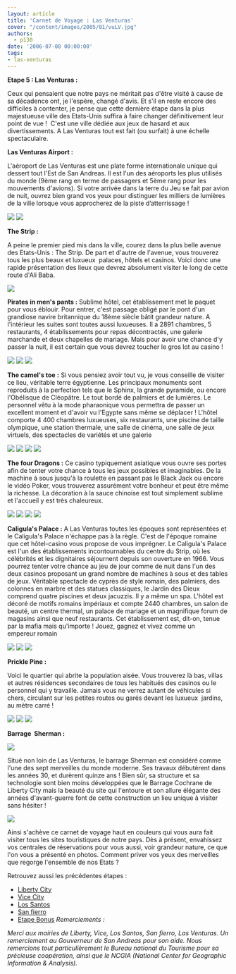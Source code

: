 ```yaml
---
layout: article
title: 'Carnet de Voyage : Las Venturas'
cover: "/content/images/2005/01/vuLV.jpg"
authors:
  - p130
date: '2006-07-08 00:00:00'
tags:
- las-venturas
---
```


 **Etape 5 : Las Venturas :**

Ceux qui pensaient que notre pays ne méritait pas d'être visité à cause de sa décadence ont, je l'espère, changé d'avis. Et s'il en reste encore des difficiles à contenter, je pense que cette dernière étape dans la plus majestueuse ville des Etats-Unis suffira à faire changer définitivement leur point de vue !&nbsp;&nbsp;C'est une ville dédiée aux jeux de hasard et aux divertissements. A Las Venturas tout est fait (ou surfait) à une échelle spectaculaire.

**Las Venturas Airport :**

L'aéroport de Las Venturas est une plate forme internationale unique qui dessert tout l'Est de San Andreas. Il est&nbsp;l'un des aéroports les plus utilisés du monde (9ème rang&nbsp;en terme de passagers et 5ème rang pour les mouvements d'avions). Si votre arrivée dans la terre du Jeu se fait par avion de nuit, ouvrez bien grand vos yeux pour distinguer les milliers de lumières de la ville lorsque vous approcherez de la piste d’atterrissage !

![](/content/images/2005/01/vuLV2.jpg)
![](/content/images/2005/01/vuLV.jpg)

**The Strip :**

A peine le premier pied mis dans la ville, courez dans la plus belle avenue des Etats-Unis : The Strip. De part et d'autre de l'avenue, vous trouverez tous les plus beaux et luxueux&nbsp; palaces, hôtels et casinos. Voici donc une rapide&nbsp;présentation des lieux que devrez absolument visiter le long de cette route d'Ali Baba.

![](/content/images/2005/01/CarnetLV12.jpg)

**Pirates in men's pants :** Sublime hôtel, cet établissement met le paquet pour vous éblouir. Pour entrer, c'est passage obligé par le pont d'un grandiose navire britannique du 18ème siècle bâtit grandeur nature. A l'intérieur les suites sont toutes aussi luxueuses. Il a 2891 chambres, 5 restaurants, 4 établissements pour repas décontractés, une galerie marchande et deux chapelles de mariage. Mais pour avoir une chance d'y passer la nuit, il est certain que vous devrez toucher le gros lot au casino !

![](/content/images/2005/01/CarnetLV13.jpg)
![](/content/images/2005/01/CarnetLV14.jpg)
![](/content/images/2005/01/CarnetLV8.jpg)

**The camel's toe**  **:** Si vous pensiez avoir tout vu, je vous conseille de visiter ce lieu, véritable terre égyptienne. Les principaux monuments sont reproduits à la perfection tels que le Sphinx, la grande pyramide, ou encore l'Obélisque de Cléopâtre. Le tout bordé de palmiers et de lumières. Le personnel vêtu à la mode pharaonique vous permettra de passer un excellent moment et d'avoir vu l'Egypte sans même se déplacer !&nbsp;L'hôtel comporte 4 400 chambres luxueuses, six restaurants, une piscine de taille olympique, une station thermale, une salle de cinéma, une salle de jeux virtuels, des spectacles de variétés et une galerie

![](/content/images/2005/01/CarnetLV9.jpg)
![](/content/images/2005/01/CarnetLV10.jpg)
![](/content/images/2005/01/CarnetLV7.jpg)
![](/content/images/2005/01/CarnetLV3.jpg)

**The four Dragons :** Ce casino typiquement asiatique vous ouvre ses portes afin de tenter votre chance à tous les jeux possibles et imaginables. De la machine à sous jusqu'à la roulette en passant pas le Black Jack ou encore le vidéo Poker, vous trouverez assurément votre bonheur et peut être même la richesse. La décoration à la sauce chinoise est tout simplement sublime et l'accueil y est très chaleureux.

![](/content/images/2005/01/CarnetLV4.jpg)
![](/content/images/2005/01/CarnetLV5.jpg)
![](/content/images/2005/01/CarnetLV6.jpg)
![](/content/images/2005/01/CarnetLV16.jpg)

**Caligula's Palace :** A Las Venturas toutes les époques sont représentées et le Caligula's Palace n'échappe pas à la règle. C'est de l'époque romaine que cet hôtel-casino vous propose de vous imprégner. Le Caligula's Palace est l'un des établissements incontournables du centre du Strip, où les célébrités et les dignitaires séjournent depuis son ouverture en 1966. Vous pourrez tenter votre chance au jeu de jour comme de nuit dans l'un des deux casinos proposant un grand nombre de machines à sous et des tables de jeux. Véritable spectacle de cyprès de style romain, des palmiers, des colonnes en marbre et des statues classiques, le Jardin des Dieux comprend quatre piscines et deux jacuzzis. Il y a même un spa. L'hôtel est décoré de motifs romains impériaux et compte 2440 chambres, un salon de beauté, un centre thermal, un palace de mariage et un magnifique forum de magasins ainsi que neuf restaurants. Cet établissement est, dit-on, tenue par la mafia mais qu'importe ! Jouez, gagnez et vivez comme un empereur&nbsp;romain

![](/content/images/2005/01/CarnetLV17.jpg)
![](/content/images/2005/01/CarnetLV15.jpg)
![](/content/images/2005/01/CarnetLV18.jpg)

**Prickle Pine :**

Voici le quartier qui abrite la population aisée. Vous trouverez là bas, villas et autres résidences secondaires de tous les habitués des casinos ou le personnel qui y travaille. Jamais vous ne verrez autant de véhicules si chers,&nbsp;circulant sur les petites routes ou garés devant les luxueux&nbsp; jardins, au mètre carré !

![](/content/images/2005/01/Prickle3.jpg)
![](/content/images/2005/01/Prickle2.jpg)
![](/content/images/2005/01/Prickle1.jpg)

**Barrage&nbsp; Sherman :**

![](/content/images/2005/01/cote%20barage.jpg)

Situé non loin de Las Venturas, le barrage Sherman est considéré comme l'une des sept merveilles du monde moderne. Ses travaux débutèrent dans les années 30, et durèrent quinze ans !&nbsp;Bien sûr, sa structure et sa technologie sont bien moins développées que le Barrage Cochrane de Liberty City mais la beauté du site qui l'entoure et son allure élégante des années d'avant-guerre font de&nbsp;cette construction un lieu unique à visiter sans hésiter !

![](/content/images/2005/01/Vue%20barrage.jpg)

Ainsi s'achève ce carnet de voyage haut en couleurs qui vous aura fait visiter tous les sites touristiques de notre pays. Dès à présent, envahissez vos centrales de réservations pour vous aussi, voir grandeur nature, ce que l'on vous a présenté en photos. Comment priver vos yeux des merveilles que regorge l'ensemble de nos Etats ?

Retrouvez aussi les précédentes étapes :

- [Liberty City](/2006/01/13/carnet-de-voyage---liberty-city/)
- [Vice City](/2006/02/02/carnet-de-voyage---vice-city/)
- [Los Santos](/2006/05/21/carnet-de-voyage-los-santos/)
- [San fierro](/2006/06/04/carnet-de-voyage-san-fierro/)
- [Etape Bonus](/2006/06/16/carnet-de-voyage-etape-bonus/)
_Remerciements :_

_Merci aux mairies de&nbsp;Liberty, Vice, Los Santos, San fierro, Las Venturas. Un remerciement au Gouverneur de San Andreas pour son aide. Nous remercions&nbsp;tout particulièrement&nbsp;le&nbsp;Bureau national du Tourisme pour sa précieuse coopération, ainsi que le&nbsp;NCGIA (National Center for Geographic Information & Analysis)._